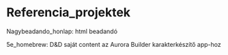 # Referencia_projektek

Nagybeadando_honlap: html beadandó

5e_homebrew: D&D saját content az Aurora Builder karakterkészítő app-hoz

